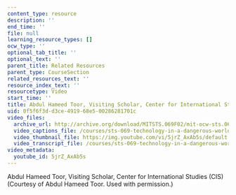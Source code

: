 ```yaml
---
content_type: resource
description: ''
end_time: ''
file: null
learning_resource_types: []
ocw_type: ''
optional_tab_title: ''
optional_text: ''
parent_title: Related Resources
parent_type: CourseSection
related_resources_text: ''
resource_index_text: ''
resourcetype: Video
start_time: ''
title: Abdul Hameed Toor, Visiting Scholar, Center for International Studies (CIS)
uid: 0f5f6f3d-d3ce-4919-68e5-00286281701c
video_files:
  archive_url: http://archive.org/download/MITSTS.069F02/mit-ocw-sts.069-toor-01oct01-220k.mp4
  video_captions_file: /courses/sts-069-technology-in-a-dangerous-world-fall-2002/e4ba55d35a8a5fe9b1de9405cb7c77e4_5jrZ_AxAb5s.vtt
  video_thumbnail_file: https://img.youtube.com/vi/5jrZ_AxAb5s/default.jpg
  video_transcript_file: /courses/sts-069-technology-in-a-dangerous-world-fall-2002/84393754ddfb3b887a08b2102d628853_5jrZ_AxAb5s.pdf
video_metadata:
  youtube_id: 5jrZ_AxAb5s
---
```


Abdul Hameed Toor, Visiting Scholar, Center for International Studies (CIS)  
(Courtesy of Abdul Hameed Toor. Used with permission.)



